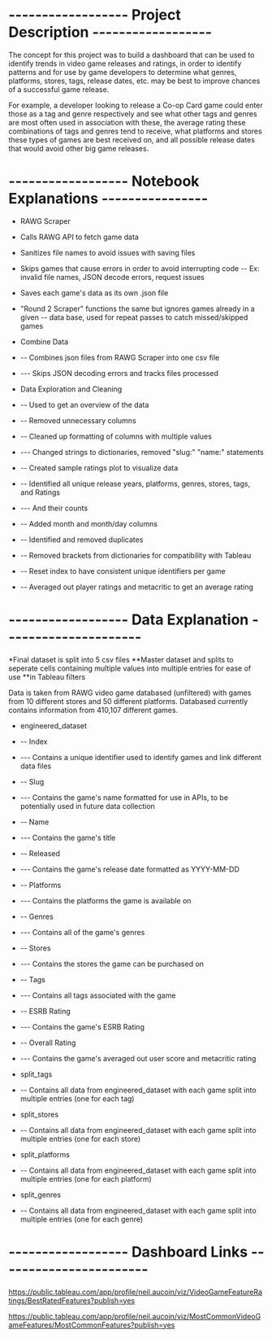 # ------------------ Project Description ------------------
The concept for this project was to build a dashboard that can be used to identify trends in video game releases and ratings, in order to identify patterns and for use by game developers to determine what genres, platforms, stores, tags, release dates, etc. may be best to improve chances of a successful game release.

For example, a developer looking to release a Co-op Card game could enter those as a tag and genre respectively and see what other tags and genres are most often used in association with these, the average rating these combinations of tags and genres tend to receive, what platforms and stores these types of games are best received on, and all possible release dates that would avoid other big game releases.


# ------------------ Notebook Explanations ----------------
- RAWG Scraper
- Calls RAWG API to fetch game data
- Sanitizes file names to avoid issues with saving files
- Skips games that cause errors in order to avoid interrupting code
-- Ex: invalid file names, JSON decode errors, request issues
- Saves each game's data as its own .json file
- "Round 2 Scraper" functions the same but ignores games already in a given
-- data base, used for repeat passes to catch missed/skipped games

- Combine Data
- -- Combines json files from RAWG Scraper into one csv file
- --- Skips JSON decoding errors and tracks files processed

- Data Exploration and Cleaning
- -- Used to get an overview of the data
- -- Removed unnecessary columns
- -- Cleaned up formatting of columns with multiple values
- --- Changed strings to dictionaries, removed "slug:" "name:" statements
- -- Created sample ratings plot to visualize data
- -- Identified all unique release years, platforms, genres, stores, tags, and Ratings
- --- And their counts
- -- Added month and month/day columns
- -- Identified and removed duplicates
- -- Removed brackets from dictionaries for compatibility with Tableau
- -- Reset index to have consistent unique identifiers per game
- -- Averaged out player ratings and metacritic to get an average rating


# ------------------ Data Explanation ---------------------
*Final dataset is split into 5 csv files
**Master dataset and splits to seperate cells containing multiple values into multiple entries for ease of use **in Tableau filters

Data is taken from RAWG video game databased (unfiltered) with games from 10 different stores and 50 different platforms. Databased currently contains information from 410,107 different games.

- engineered_dataset
- -- Index
- --- Contains a unique identifier used to identify games and link different data files
- -- Slug
- --- Contains the game's name formatted for use in APIs, to be potentially used in future data collection
- -- Name
- --- Contains the game's title
- -- Released
- --- Contains the game's release date formatted as YYYY-MM-DD
- -- Platforms
- --- Contains the platforms the game is available on
- -- Genres
- --- Contains all of the game's genres
- -- Stores
- --- Contains the stores the game can be purchased on
- -- Tags
- --- Contains all tags associated with the game
- -- ESRB Rating
- --- Contains the game's ESRB Rating
- -- Overall Rating
- --- Contains the game's averaged out user score and metacritic rating

- split_tags
- -- Contains all data from engineered_dataset with each game split into multiple entries (one for each tag)

- split_stores
- -- Contains all data from engineered_dataset with each game split into multiple entries (one for each store)

- split_platforms
- -- Contains all data from engineered_dataset with each game split into multiple entries (one for each platform)

- split_genres
- -- Contains all data from engineered_dataset with each game split into multiple entries (one for each genre)


# ------------------ Dashboard Links -----------------------
https://public.tableau.com/app/profile/neil.aucoin/viz/VideoGameFeatureRatings/BestRatedFeatures?publish=yes

https://public.tableau.com/app/profile/neil.aucoin/viz/MostCommonVideoGameFeatures/MostCommonFeatures?publish=yes
